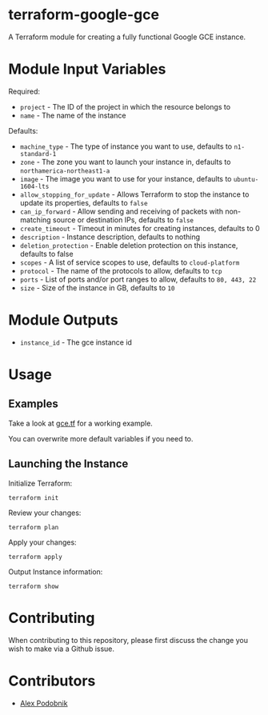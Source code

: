 # terraform-google-gce

A Terraform module for creating a fully functional Google GCE instance.

# Module Input Variables

Required:

* `project` - The ID of the project in which the resource belongs to
* `name` - The name of the instance

Defaults:

* `machine_type` - The type of instance you want to use, defaults to `n1-standard-1`
* `zone` - The zone you want to launch your instance in, defaults to `northamerica-northeast1-a`
* `image` - The image you want to use for your instance, defaults to `ubuntu-1604-lts`
* `allow_stopping_for_update` - Allows Terraform to stop the instance to update its properties, defaults to `false`
* `can_ip_forward` - Allow sending and receiving of packets with non-matching source or destination IPs, defaults to `false`
* `create_timeout` - Timeout in minutes for creating instances, defaults to 0
* `description` - Instance description, defaults to nothing
* `deletion_protection` - Enable deletion protection on this instance, defaults to false
* `scopes` - A list of service scopes to use, defaults to `cloud-platform`
* `protocol` - The name of the protocols to allow, defaults to `tcp`
* `ports` - List of ports and/or port ranges to allow, defaults to `80, 443, 22`
* `size` - Size of the instance in GB, defaults to `10`

# Module Outputs

* `instance_id` - The gce instance id

# Usage

## Examples

Take a look at [gce.tf](./examples/basic/gce.tf) for a working example.

You can overwrite more default variables if you need to.

## Launching the Instance

Initialize Terraform:

```
terraform init
```

Review your changes:

```
terraform plan
```

Apply your changes:

```
terraform apply
```

Output Instance information:

```
terraform show
```

# Contributing

When contributing to this repository, please first discuss the change you wish to make via a Github issue.

# Contributors

* [Alex Podobnik](https://github.com/alexandarp)
